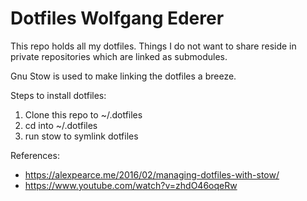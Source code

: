 # Dotfiles Wolfgang Ederer

This repo holds all my dotfiles. Things I do not want to share reside in private repositories which are linked as submodules.

Gnu Stow is used to make linking the dotfiles a breeze.

Steps to install dotfiles:
1. Clone this repo to ~/.dotfiles
2. cd into ~/.dotfiles
3. run stow <folder> to symlink dotfiles

References:
- https://alexpearce.me/2016/02/managing-dotfiles-with-stow/
- https://www.youtube.com/watch?v=zhdO46oqeRw
